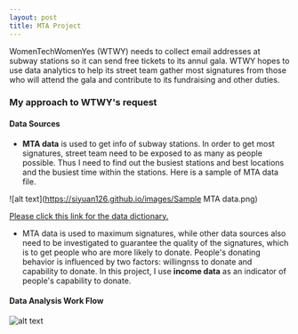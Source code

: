 ```yaml
---
layout: post
title: MTA Project
---
```

WomenTechWomenYes (WTWY) needs to collect email addresses at subway stations so it can send free tickets to its annul gala. WTWY hopes to use data analytics to help its street team gather most signatures from those who will attend the gala and contribute to its fundraising and other duties.
### My approach to WTWY's request
#### Data Sources
- **MTA data** is used to get info of subway stations. In order to get most signatures, street team need to be exposed to as many as people possible. Thus I need to find out the busiest stations and best locations and the busiest time within the stations. Here is a sample of MTA data file. 

![alt text](https://siyuan126.github.io/images/Sample MTA data.png)

[Please click this link for the data dictionary.]( https://data.ny.gov/api/views/i55r-43gk/files/wvX7ZEZpMrzjwBd2r_ZE3Nl4OLdJFP_t32osotBZPi0?download=true&filename=MTA_Turnstile_Data_DataDictionary.pdf)

- MTA data is used to maximum signatures, while other data sources also need to be investigated to guarantee the quality of the signatures, which is to get people who are more likely to donate. People's donating behavior is influenced by two factors: willingnss to donate and capability to donate. In this project, I use **income data** as an indicator of people's capability to donate.  

#### Data Analysis Work Flow
![alt text](https://siyuan126.github.io/images/Workflow.png)


